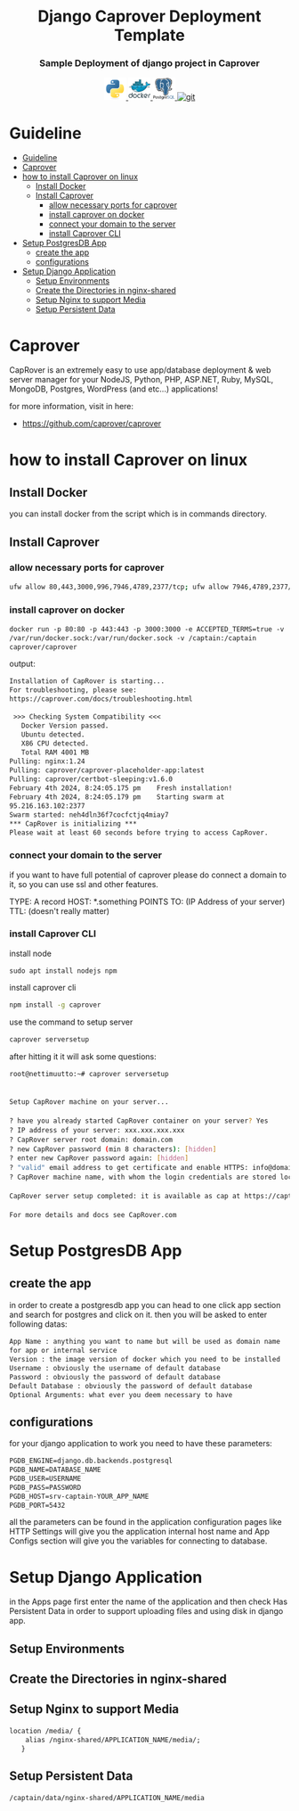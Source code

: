 <div align="center">
<h1 align="center">Django Caprover Deployment Template</h1>
<h3 align="center">Sample Deployment of django project in Caprover</h3>
</div>
<p align="center">
<a href="https://www.python.org" target="_blank"> <img src="https://raw.githubusercontent.com/devicons/devicon/master/icons/python/python-original.svg" alt="python" width="40" height="40"/> </a>
<a href="https://www.docker.com/" target="_blank"> <img src="https://raw.githubusercontent.com/devicons/devicon/master/icons/docker/docker-original-wordmark.svg" alt="docker" width="40" height="40"/> </a>
<a href="https://www.postgresql.org" target="_blank"> <img src="https://raw.githubusercontent.com/devicons/devicon/master/icons/postgresql/postgresql-original-wordmark.svg" alt="postgresql" width="40" height="40"/> </a>
<a href="https://git-scm.com/" target="_blank"> <img src="https://www.vectorlogo.zone/logos/git-scm/git-scm-icon.svg" alt="git" width="40" height="40"/> </a>
</p>

# Guideline
- [Guideline](#guideline)
- [Caprover](#caprover)
- [how to install Caprover on linux](#how-to-install-caprover-on-linux)
  - [Install Docker](#install-docker)
  - [Install Caprover](#install-caprover)
    - [allow necessary ports for caprover](#allow-necessary-ports-for-caprover)
    - [install caprover on docker](#install-caprover-on-docker)
    - [connect your domain to the server](#connect-your-domain-to-the-server)
    - [install Caprover CLI](#install-caprover-cli)
- [Setup PostgresDB App](#setup-postgresdb-app)
  - [create the app](#create-the-app)
  - [configurations](#configurations)
- [Setup Django Application](#setup-django-application)
  - [Setup Environments](#setup-environments)
  - [Create the Directories in nginx-shared](#create-the-directories-in-nginx-shared)
  - [Setup Nginx to support Media](#setup-nginx-to-support-media)
  - [Setup Persistent Data](#setup-persistent-data)


# Caprover

CapRover is an extremely easy to use app/database deployment & web server manager for your NodeJS, Python, PHP, ASP.NET, Ruby, MySQL, MongoDB, Postgres, WordPress (and etc...) applications!

for more information, visit in here:
- https://github.com/caprover/caprover


# how to install Caprover on linux

## Install Docker
you can install docker from the script which is in commands directory.

## Install Caprover

### allow necessary ports for caprover
```bash
ufw allow 80,443,3000,996,7946,4789,2377/tcp; ufw allow 7946,4789,2377/udp;
```

### install caprover on docker
```
docker run -p 80:80 -p 443:443 -p 3000:3000 -e ACCEPTED_TERMS=true -v /var/run/docker.sock:/var/run/docker.sock -v /captain:/captain caprover/caprover

```

output:
```
Installation of CapRover is starting...
For troubleshooting, please see: https://caprover.com/docs/troubleshooting.html

 >>> Checking System Compatibility <<<
   Docker Version passed.
   Ubuntu detected.
   X86 CPU detected.
   Total RAM 4001 MB
Pulling: nginx:1.24
Pulling: caprover/caprover-placeholder-app:latest
Pulling: caprover/certbot-sleeping:v1.6.0
February 4th 2024, 8:24:05.175 pm    Fresh installation!
February 4th 2024, 8:24:05.179 pm    Starting swarm at 95.216.163.102:2377
Swarm started: neh4dln36f7cocfctjq4miay7
*** CapRover is initializing ***
Please wait at least 60 seconds before trying to access CapRover.
```

### connect your domain to the server
if you want to have full potential of caprover please do connect a domain to it, so you can use ssl and other features.

TYPE: A record
HOST: *.something
POINTS TO: (IP Address of your server)
TTL: (doesn't really matter)

### install Caprover CLI
install node
```
sudo apt install nodejs npm
```

install caprover cli
```bash
npm install -g caprover
```
use the command to setup server

```bash
caprover serversetup
```
after hitting it it will ask some questions:
```bash
root@nettimuutto:~# caprover serversetup


Setup CapRover machine on your server...

? have you already started CapRover container on your server? Yes
? IP address of your server: xxx.xxx.xxx.xxx
? CapRover server root domain: domain.com
? new CapRover password (min 8 characters): [hidden]
? enter new CapRover password again: [hidden]
? "valid" email address to get certificate and enable HTTPS: info@domain.com
? CapRover machine name, with whom the login credentials are stored locally: cap

CapRover server setup completed: it is available as cap at https://captain.domain.com

For more details and docs see CapRover.com

```

# Setup PostgresDB App

## create the app
in order to create a postgresdb app you can head to one click app section and search for postgres and click on it. then you will be asked to enter following datas:
```
App Name : anything you want to name but will be used as domain name for app or internal service
Version : the image version of docker which you need to be installed
Username : obviously the username of default database
Password : obviously the password of default database
Default Database : obviously the password of default database
Optional Arguments: what ever you deem necessary to have
```
## configurations

for your django application to work you need to have these parameters:

```
PGDB_ENGINE=django.db.backends.postgresql
PGDB_NAME=DATABASE_NAME
PGDB_USER=USERNAME
PGDB_PASS=PASSWORD
PGDB_HOST=srv-captain-YOUR_APP_NAME
PGDB_PORT=5432
```
all the parameters can be found in the application configuration pages like HTTP Settings will give you the application internal host name and App Configs section will give you the variables for connecting to database.


# Setup Django Application
in the Apps page first enter the name of the application and then check Has Persistent Data in order to support uploading files and using disk in django app.




## Setup Environments



## Create the Directories in nginx-shared

## Setup Nginx to support Media
```
location /media/ {
    alias /nginx-shared/APPLICATION_NAME/media/;
   }

```

## Setup Persistent Data

```
/captain/data/nginx-shared/APPLICATION_NAME/media
```